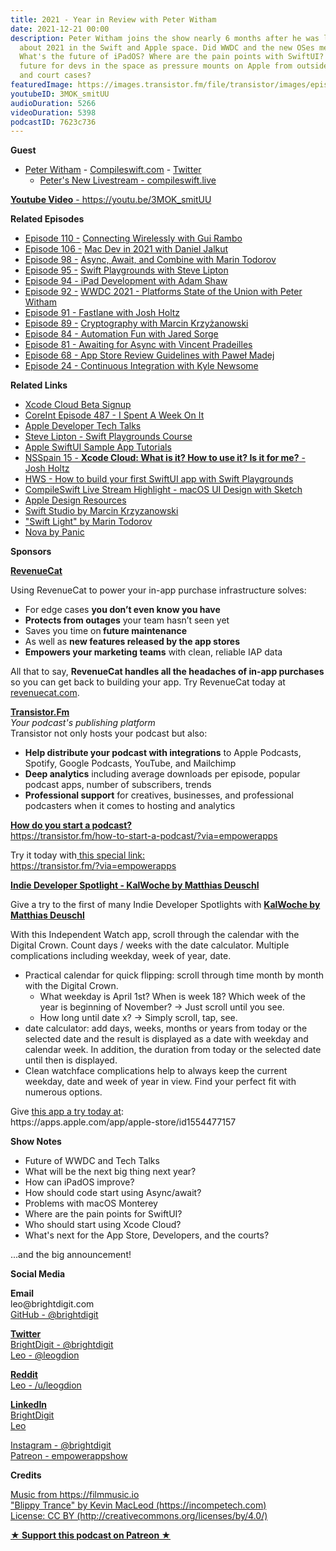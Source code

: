 ```yaml
---
title: 2021 - Year in Review with Peter Witham
date: 2021-12-21 00:00
description: Peter Witham joins the show nearly 6 months after he was last on to talk
  about 2021 in the Swift and Apple space. Did WWDC and the new OSes meet expectations?
  What's the future of iPadOS? Where are the pain points with SwiftUI? What is the
  future for devs in the space as pressure mounts on Apple from outside governments
  and court cases?
featuredImage: https://images.transistor.fm/file/transistor/images/episode/754716/full_1639771456-artwork.jpg
youtubeID: 3MOK_smitUU
audioDuration: 5266
videoDuration: 5398
podcastID: 7623c736
---
```

<p><b>Guest</b></p><ul><li>
<a href="https://peterwitham.com/">Peter Witham</a> - <a href="https://compileswift.com/">Compileswift.com</a> - <a href="https://twitter.com/CompileSwift">Twitter</a><ul><li><a href="https://compileswift.live">Peter's New Livestream - compileswift.live</a></li></ul>
</li></ul><p><a href="https://youtu.be/3MOK_smitUU"><strong>Youtube Video</strong> - https://youtu.be/3MOK_smitUU</a></p><p><b>Related Episodes</b></p><ul>
<li>
<a href="https://share.transistor.fm/s/fa0e76fb">Episode 110 </a><a href="https://share.transistor.fm/s/75a6d9ba">-</a> <a href="https://share.transistor.fm/s/fa0e76fb">Connecting Wirelessly with Gui Rambo</a>
</li>
<li>
<a href="https://share.transistor.fm/s/b9cde87e">Episode 106 </a><a href="https://share.transistor.fm/s/75a6d9ba">-</a> <a href="https://share.transistor.fm/s/b9cde87e">Mac Dev in 2021 with Daniel Jalkut</a>
</li>
<li>
<a href="https://share.transistor.fm/s/f234b424">Episode 98 </a><a href="https://share.transistor.fm/s/75a6d9ba">-</a> <a href="https://share.transistor.fm/s/f234b424">Async, Await, and Combine with Marin Todorov</a>
</li>
<li>
<a href="https://share.transistor.fm/s/fc820376">Episode 95 </a><a href="https://share.transistor.fm/s/75a6d9ba">-</a> <a href="https://share.transistor.fm/s/fc820376">Swift Playgrounds with Steve Lipton</a>
</li>
<li><a href="https://share.transistor.fm/s/75a6d9ba">Episode 94 - iPad Development with Adam Shaw</a></li>
<li>
<a href="https://share.transistor.fm/s/ace13930">Episode 92 </a><a href="https://share.transistor.fm/s/75a6d9ba">-</a> <a href="https://share.transistor.fm/s/ace13930">WWDC 2021 - Platforms State of the Union with Peter Witham</a>
</li>
<li><a href="https://share.transistor.fm/s/8505d100">Episode 91 - Fastlane with Josh Holtz</a></li>
<li>
<a href="https://share.transistor.fm/s/6858d372">Episode 89 </a><a href="https://share.transistor.fm/s/75a6d9ba">-</a> <a href="https://share.transistor.fm/s/6858d372">Cryptography with Marcin Krzyżanowski</a>
</li>
<li><a href="https://share.transistor.fm/s/bab83e8a">Episode 84 - Automation Fun with Jared Sorge</a></li>
<li><a href="https://share.transistor.fm/s/593efb15">Episode 81 - Awaiting for Async with Vincent Pradeilles</a></li>
<li><a href="https://share.transistor.fm/s/1decc81f">Episode 68 - App Store Review Guidelines with Paweł Madej</a></li>
<li><a href="https://share.transistor.fm/s/a14f868f">Episode 24 - Continuous Integration with Kyle Newsome</a></li>
</ul><p><b>Related Links</b></p><ul>
<li><a href="https://developer.apple.com/xcode-cloud/beta/">Xcode Cloud Beta Signup</a></li>
<li><a href="https://coreint.org/2021/11/episode-487-i-spent-a-week-on-it/">CoreInt Episode 487 - I Spent A Week On It</a></li>
<li><a href="https://developer.apple.com/tech-talks/">Apple Developer Tech Talks</a></li>
<li><a href="https://www.linkedin.com/learning/learning-swift-playgrounds-application-development-2/playgrounds-for-the-pros?autoAdvance=true&amp;autoSkip=false&amp;autoplay=true&amp;courseClaim=AQFP5PxZxQYK2wAAAX3YlkphiaJ3f_xpOnn-7GTyFa-2MJGhBiqog5h9by3gOQny_d9ZFNX6ZqBtOu2hngAsT3OiDUobKEkNOck8dv2Dv2WGwTgWTpVb9kAkqQPcswHS8BVgFoO4IIXn0wNySGxYDn9uacRHbVDvUcpTgns5vS2yo5F7pYqQAitz56q7hn3V8yxCEAQeHKtVz1sHWjMTXh4nKXNWIrjOvgNScDX9EdyQ4ptozz-YvLpP932yI9xZWkWKSXEJtw3jeIBjEbhDqmimBHZHEv8LNL5LsaIcQ077oOf5YIwyMaqemZz_r-6K4AgkOuq06KzdxxdOI9Vprg_dOQdBoaFhAFdUH0c-Nd7nA8ekqTHjXCryH4FLCV1s9NzVikozHYl8II43x7g7kF0WbqNrAwQHOHjtsp4HewLF8-3mUgiZQU1a4ZuuksyPXDsWc4EXQLFJ_vx-7TnRJhrTNLxbuJCTrOuL87QcS6GTY4Qomz6bjTWuPWrwCKgKiamr8GrIe7Tmrx1SSDYWi-Ik2YFDpTXAxAo1rmGzv1MydcVUjD59Uy-4eC6tqq3t8l6WCup_7sWbQ7xz7MZNrEo4xVrXl5-g3OvoHV-k6pCMb17pnhMOSBZOeesU-NBgRF_8pyVAacrYjDPxu4aL1EJBQjaky6eRIPlPRwHfqII3enj5lhex7J1nZQ&amp;resume=true">Steve Lipton - Swift Playgrounds Course</a></li>
<li><a href="https://developer.apple.com/tutorials/sample-apps">Apple SwiftUI Sample App Tutorials</a></li>
<li><a href="https://vimeo.com/646579239/2e350f0f6f">NSSpain 15 - <strong>Xcode Cloud: What is it? How to use it? Is it for me?</strong> - Josh Holtz</a></li>
<li><a href="https://www.hackingwithswift.com/articles/245/build-your-first-swiftui-app-with-swift-playgrounds">HWS - How to build your first SwiftUI app with Swift Playgrounds</a></li>
<li><a href="https://www.youtube.com/watch?v=rwCGPSBYBVY">CompileSwift Live Stream Highlight - macOS UI Design with Sketch</a></li>
<li><a href="https://developer.apple.com/design/resources/">Apple Design Resources</a></li>
<li><a href="https://swiftstudio.app">Swift Studio by Marcin Krzyzanowski</a></li>
<li><a href="https://underplot.com/light/">"Swift Light" by Marin Todorov</a></li>
<li><a href="https://nova.app">Nova by Panic</a></li>
</ul><p><b>Sponsors</b></p><p><a href="https://revenuecat.com/"><strong>RevenueCat</strong></a><strong></strong></p><p>Using RevenueCat to power your in-app purchase infrastructure solves:</p><ul>
<li>For edge cases <strong>you don’t even know you have</strong>
</li>
<li>
<strong>Protects from outages</strong> your team hasn’t seen yet</li>
<li>Saves you time on<strong> future maintenance </strong>
</li>
<li>As well as <strong>new features released by the app stores</strong>
</li>
<li>
<strong>Empowers your marketing teams</strong> with clean, reliable IAP data</li>
</ul><p>All that to say, <strong>RevenueCat handles all the headaches of in-app purchases</strong> so you can get back to building your app. Try RevenueCat today at <a href="http://revenuecat.com/">revenuecat.com</a>.</p><p><a href="https://transistor.fm/?via=empowerapps"><strong>Transistor.Fm</strong></a><br><em>Your podcast's publishing platform<br></em>Transistor not only hosts your podcast but also:</p><ul>
<li>
<strong>Help distribute your podcast with integrations</strong> to Apple Podcasts, Spotify, Google Podcasts, YouTube, and Mailchimp</li>
<li>
<strong>Deep analytics</strong> including average downloads per episode, popular podcast apps, number of subscribers, trends</li>
<li>
<strong>Professional support</strong> for creatives, businesses, and professional podcasters when it comes to hosting and analytics</li>
</ul><p><a href="https://transistor.fm/how-to-start-a-podcast/?via=empowerapps"><strong>How do you start a podcast?</strong></a><br><a href="https://transistor.fm/how-to-start-a-podcast/?via=empowerapps">https://transistor.fm/how-to-start-a-podcast/?via=empowerapps</a></p><p>Try it today with<a href="https://transistor.fm/?via=empowerapps"> this special link:</a><br><a href="https://transistor.fm/?via=empowerapps">https://transistor.fm/?via=empowerapps</a></p><p><a href="https://apps.apple.com/app/apple-store/id1554477157"><strong>Indie Developer Spotlight - KalWoche by Matthias Deuschl</strong></a><strong></strong></p><p>Give a try to the first of many Indie Developer Spotlights with <a href="https://apps.apple.com/app/apple-store/id1554477157"><strong>KalWoche by Matthias Deuschl</strong></a><strong></strong></p><p>With this Independent Watch app, scroll through the calendar with the Digital Crown. Count days / weeks with the date calculator. Multiple complications including weekday, week of year, date.</p><ul>
<li>Practical calendar for quick flipping: scroll through time month by month with the Digital Crown.<ul>
<li>What weekday is April 1st? When is week 18? Which week of the year is beginning of November? → Just scroll until you see.</li>
<li>How long until date x? → Simply scroll, tap, see.</li>
</ul>
</li>
<li>date calculator: add days, weeks, months or years from today or the selected date and the result is displayed as a date with weekday and calendar week. In addition, the duration from today or the selected date until then is displayed.</li>
<li>Clean watchface complications help to always keep the current weekday, date and week of year in view. Find your perfect fit with numerous options.</li>
</ul><p>Give <a href="https://apps.apple.com/app/apple-store/id1554477157">this app a try today at</a>:<br>https://apps.apple.com/app/apple-store/id1554477157</p><p><b>Show Notes</b></p><ul>
<li>Future of WWDC and Tech Talks</li>
<li>What will be the next big thing next year?</li>
<li>How can iPadOS improve?</li>
<li>How should code start using Async/await?</li>
<li>Problems with macOS Monterey</li>
<li>Where are the pain points for SwiftUI?</li>
<li>Who should start using Xcode Cloud?</li>
<li>What's next for the App Store, Developers, and the courts?</li>
</ul><p>...and the big announcement!</p><p><b>Social Media</b></p><p><strong>Email</strong><br>leo@brightdigit.com<br><a href="https://github.com/brightdigit">GitHub - @brightdigit</a></p><p><a href="https://twitter.com/brightdigit"><strong>Twitter </strong><br>BrightDigit - @brightdigit</a><br><a href="https://twitter.com/leogdion">Leo - @leogdion</a></p><p><a href="https://www.reddit.com/user/leogdion"><strong>Reddit</strong><br>Leo - /u/leogdion</a></p><p><a href="https://www.linkedin.com/company/bright-digit"><strong>LinkedIn</strong><br>BrightDigit</a><br><a href="https://www.linkedin.com/in/leogdion/">Leo</a></p><p><a href="https://www.instagram.com/brightdigit/">Instagram - @brightdigit</a><br><a href="https://www.patreon.com/empowerappsshow">Patreon - empowerappshow</a></p><p><b>Credits</b></p><p><a href="https://filmmusic.io/">Music from https://filmmusic.io</a><br><a href="https://incompetech.com/">"Blippy Trance" by Kevin MacLeod (https://incompetech.com)</a><br><a href="http://creativecommons.org/licenses/by/4.0/">License: CC BY (http://creativecommons.org/licenses/by/4.0/)</a></p><p><strong><a href="https://www.patreon.com/empowerappsshow" rel="payment" title="★ Support this podcast on Patreon ★">★ Support this podcast on Patreon ★</a></strong></p>
      
